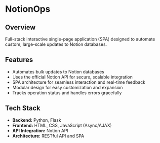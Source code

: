 # NotionOps

## Overview

Full-stack interactive single-page application (SPA) designed to automate custom, large-scale updates to Notion databases.

## Features

- Automates bulk updates to Notion databases
- Uses the official Notion API for secure, scalable integration
- SPA architecture for seamless interaction and real-time feedback
- Modular design for easy customization and expansion
- Tracks operation status and handles errors gracefully

## Tech Stack

- **Backend:** Python, Flask
- **Frontend:** HTML, CSS, JavaScript (Async/AJAX)
- **API Integration:** Notion API
- **Architecture:** RESTful API and SPA
